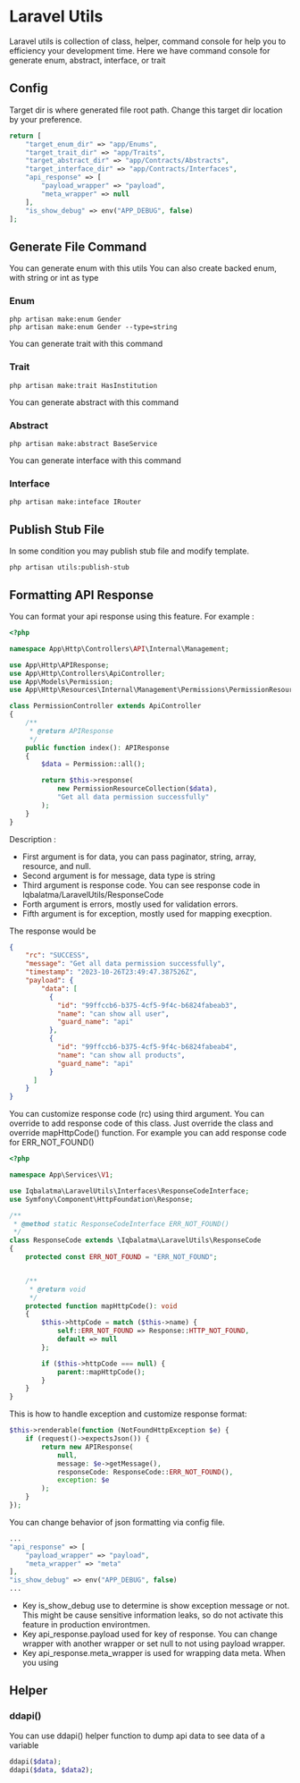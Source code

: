 # Laravel Utils
Laravel utils is collection of class, helper, command console for help you to efficiency your development time. 
Here we have command console for generate enum, abstract, interface, or trait

## Config
Target dir is where generated file root path. Change this target dir location by your preference.
```php
return [
    "target_enum_dir" => "app/Enums",
    "target_trait_dir" => "app/Traits",
    "target_abstract_dir" => "app/Contracts/Abstracts",
    "target_interface_dir" => "app/Contracts/Interfaces",
    "api_response" => [
        "payload_wrapper" => "payload",
        "meta_wrapper" => null
    ],
    "is_show_debug" => env("APP_DEBUG", false)
];
```

## Generate File Command

You can generate enum with this utils
You can also create backed enum, with string or int as type
### Enum
```shell
php artisan make:enum Gender
php artisan make:enum Gender --type=string
```

You can generate trait with this command
### Trait
```shell
php artisan make:trait HasInstitution
```

You can generate abstract with this command
### Abstract
```shell
php artisan make:abstract BaseService
```


You can generate interface with this command
### Interface
```shell
php artisan make:inteface IRouter
```

## Publish Stub File
In some condition you may publish stub file and modify template. 
```shell
php artisan utils:publish-stub
```

## Formatting API Response
You can format your api response using this feature. For example :
```php
<?php

namespace App\Http\Controllers\API\Internal\Management;

use App\Http\APIResponse;
use App\Http\Controllers\ApiController;
use App\Models\Permission;
use App\Http\Resources\Internal\Management\Permissions\PermissionResourceCollection;

class PermissionController extends ApiController
{
    /**
     * @return APIResponse
     */
    public function index(): APIResponse
    {
        $data = Permission::all();

        return $this->response(
            new PermissionResourceCollection($data),
            "Get all data permission successfully"
        );
    }
}
```
Description :
- First argument is for data, you can pass paginator, string, array, resource, and null.
- Second argument is for message, data type is string
- Third argument is response code. You can see response code in Iqbalatma/LaravelUtils/ResponseCode
- Forth argument is errors, mostly used for validation errors.
- Fifth argument is for exception, mostly used for mapping execption.

The response would be 
```json
{
    "rc": "SUCCESS",
    "message": "Get all data permission successfully",
    "timestamp": "2023-10-26T23:49:47.387526Z",
    "payload": {
        "data": [
          {
            "id": "99ffccb6-b375-4cf5-9f4c-b6824fabeab3",
            "name": "can show all user",
            "guard_name": "api"
          },
          {
            "id": "99ffccb6-b375-4cf5-9f4c-b6824fabeab4",
            "name": "can show all products",
            "guard_name": "api"
          }
      ]
    }
}
```

You can customize response code (rc) using third argument.
You can override to add response code of this class. Just override the class and override mapHttpCode() function.
For example you can add response code for ERR_NOT_FOUND()

```php
<?php

namespace App\Services\V1;

use Iqbalatma\LaravelUtils\Interfaces\ResponseCodeInterface;
use Symfony\Component\HttpFoundation\Response;

/**
 * @method static ResponseCodeInterface ERR_NOT_FOUND()
 */
class ResponseCode extends \Iqbalatma\LaravelUtils\ResponseCode
{
    protected const ERR_NOT_FOUND = "ERR_NOT_FOUND";


    /**
     * @return void
     */
    protected function mapHttpCode(): void
    {
        $this->httpCode = match ($this->name) {
            self::ERR_NOT_FOUND => Response::HTTP_NOT_FOUND,
            default => null
        };

        if ($this->httpCode === null) {
            parent::mapHttpCode();
        }
    }
}
```

This is how to handle exception and customize response format:
```php
$this->renderable(function (NotFoundHttpException $e) {
    if (request()->expectsJson()) {
        return new APIResponse(
            null,
            message: $e->getMessage(),
            responseCode: ResponseCode::ERR_NOT_FOUND(),
            exception: $e
        );
    }
});
```

You can change behavior of json formatting via config file.
```php
...
"api_response" => [
    "payload_wrapper" => "payload",
    "meta_wrapper" => "meta"
],
"is_show_debug" => env("APP_DEBUG", false)
...
```
- Key is_show_debug use to determine is show exception message or not. This might be cause sensitive information leaks, so do not activate this feature in production environtmen.
- Key api_response.payload used for key of response. You can change wrapper with another wrapper or set null to not using payload wrapper.
- Key api_response.meta_wrapper is used for wrapping data meta. When you using 


## Helper

### ddapi()
You can use ddapi() helper function to dump api data to see data of a variable
```php
ddapi($data);
ddapi($data, $data2);
```
